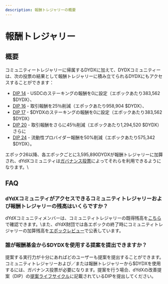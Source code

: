 ```yaml
---
description: 報酬トレジャリーの概要
---
```


# 報酬トレジャリー

## 概要

コミュニティートレジャリーに帰属するDYDXに加えて、DYDXコミュニティーは、次の投票の結果として報酬トレジャリーに積み立てられるDYDXにもアクセスすることができます：

* [DIP 14](https://dydx.community/dashboard/proposal/7) - USDCのステーキングの報酬を0に設定（エポックあたり383,562 $DYDX）、
* [DIP 16](https://dydx.community/dashboard/proposal/8) - 取引報酬を25％削減（エポックあたり958,904 $DYDX）、
* [DIP 17](https://dydx.community/dashboard/proposal/9) - $DYDXのステーキングの報酬を0に設定（エポックあたり383,562 $DYDX）
* [DIP 20](https://dydx.community/dashboard/proposal/11) - 取引報酬をさらに45％削減（エポックあたり1,294,520 $DYDX）さらに
* [DIP 24](https://github.com/dydxfoundation/dip/blob/master/content/dips/DIP-24.md) - 流動性プロバイダー報酬を50%削減（エポックあたり575,342 $DYDX）。

エポック26以降、各エポックごとに3,595,890DYDXが報酬トレジャリーに加算され、dYdXコミュニティは[ガバナンス投票](https://docs.dydx.community/dydx-governance/voting-and-governance/governance-parameters)によってそれらを利用できるようになります。\


## FAQ

### dYdXコミュニティがアクセスできるコミュニティトレジャリーおよび報酬トレジャリーの残高はいくらですか？

dYdXコミュニティメンバーは、コミュニティトレジャリーの既得残高を[こちら](https://dydx.shippooor.xyz/)で確認できます。\\また、dYdX財団では各エポックの終了時にコミュニティトレジャリーの加算残高を[エポックレビュー](https://dydx.foundation/blog)で公表しています。

### 誰が報酬基金から$DYDXを使用する提案を提出できますか？

提案する実行力が十分にあればどのユーザーも提案を提出することができます。コミュニティトレジャリーおよび／または報酬トレジャリーから$DYDXを使用するには、ガバナンス投票が必要になります。提案を行う場合、dYdXの改善提案（DIP）の[提案ライフサイクル](../voting-and-governance/dip-proposal-lifecycle.md)に記載されているDIPを提出してください。
